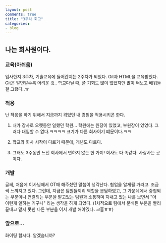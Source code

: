 ```yaml
---
layout: post
comments: true
title: "3주차 회고"
categories:
- blog
---
```


## 나는 회사원이다.

### 교육(아쉬움)
입사한지 3주차, 기술교육에 들어간지는 2주차가 되었다.
Git과 HTML을 교육받았다.
Git은 알면알수록 어려운 것..
학교다닐 때, 쓸 기회도 많이 없었지만 많이 써보고 배워둘 걸 그랬다..ㅠ

### 적응
난 적응을 하기 위해서 지금까지 겪었던 내 경험을 적용시키곤 한다.

1. 내가 강사로 오랫동안 일했던 학원...
학원에는 원장이 있었고, 부원장이 있었다.
그러다 대입할 수 없다.ㅋㅋㅋㅋ
크기가 다른 회사이기 떄문이다.ㅋㅋ

2. 학교와 회사 시작이 다르기 때문에, 개념도 다르다.

3. 그래도 3주동안 느낀 회사에서 변하지 않는 한 가지!
회사도 다 똑같다. 사람사는 곳이다.

### 개발
글쎄, 처음에 이사님께서 OT때 해주셨던 말씀이 생각난다.
협업을 알게될 거라고. 조금씩 느껴지고 있다.
그런데, 지금은 팀원들끼리 역할을 분담하였고,
그 가운데에서 중첩되는 부분이나 연결되는 부분을 맡고있는 팀원과 소통하며 지내고 있는 나를 보면서
"아 이런게 일하는 거구나" 라는 생각을 하게 되었다.
(1차적으로 팀에서 분배된 부분을 빨리 끝내고 맡지 못한 다른 부분을 어서 개발 해야겠다. 크흠ㅎㅎ)

### 앞으로...
화이팅 합시다. 알겠습니까?